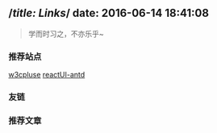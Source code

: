 /*title: Links*/
date: 2016-06-14 18:41:08
---

> 学而时习之，不亦乐乎~

### 推荐站点
[w3cpluse](http://www.w3cplus.com/)
[reactUI-antd](https://ant.design/docs/react/introduce-cn)

### 友链

### 推荐文章

